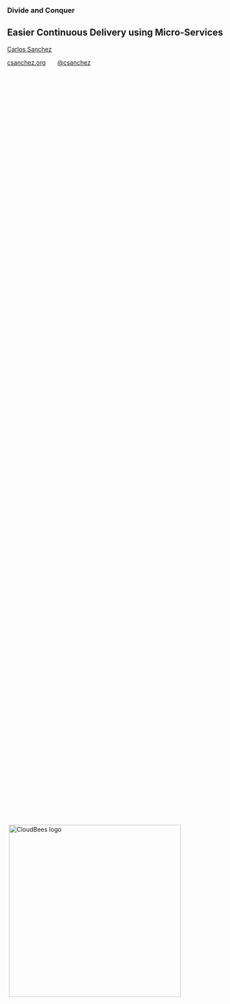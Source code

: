 
### Divide and Conquer
## Easier Continuous Delivery using Micro-Services

[Carlos Sanchez](http://csanchez.org)

[csanchez.org](http://csanchez.org) &nbsp;&nbsp;&nbsp;&nbsp;&nbsp; [@csanchez](http://twitter.com/csanchez)

<span style="display: inline-block; height: 100%; vertical-align: middle;"></span>
<img width="400" data-src="../assets/cloudbees-logo_4.png" alt="CloudBees logo" style="vertical-align: middle; ">
<img width="540" data-src="atd-asia-logo.png" alt="Agile Testing Days Asia logo" style="vertical-align: middle; ">


<small>[Watch online at carlossg.github.io/presentations](https://carlossg.github.io/presentations)</small>

---





# About me

Engineer @ CloudBees, scaling Jenkins
&nbsp;&nbsp;&nbsp;&nbsp;&nbsp;&nbsp;&nbsp;
<img width="100" data-src="../assets/jenkins-logo.png" alt="Jenkins logo" style="vertical-align: middle; ">

Author/contributor of Jenkins Kubernetes and Mesos plugins

Long time OSS contributor at Apache (Apache Maven), Eclipse, Puppet,…

<img width="300" data-src="../assets/gde.png" alt="GDE logo">


---



# Micro Services

> the microservice architectural style is an approach to developing a single application as a suite of **small services**,
each running in its own process and **communicating with lightweight mechanisms**, often an HTTP resource API.

----

> These services are built around **business capabilities** and **independently deployable** by fully automated deployment machinery.

<small>James Lewis and Martin Fowler</small>

----

* One application, multiple small services
* Separate processes with lightweight comunications, typically HTTP
* Deployed independently
* Minimal centralized management
* Fully automated deployment

----

### Monolith vs Micro-Services

![](sketch.png)

----

#### Componentization via Services

vs libraries

----

#### Organized around Business Capabilities

cross functional teams

#### Products not Projects

business oriented

ongoing maintenance

----

<!-- #### Smart endpoints and dumb pipes

vs ESB

decoupled and cohesive

----
-->

#### Decentralized Governance

different lenguages

Amazon: you build it you run it

----

#### Decentralized Data Management

each service manages its own database

----

#### Infrastructure Automation

Continuous Delivery

----

#### Evolutionary Design

modular design and replaceability

----

#### Design for failure

resiliency and self-healing

----

<!-- <small>[https://martinfowler.com/articles/microservices.html](https://martinfowler.com/articles/microservices.html)</small> -->


<img width="500" data-src="youmustbethistall.png">

* Rapid provisioning
* Basic monitoring
* Rapid application deployment - DevOps Culture

<small>[https://martinfowler.com/bliki/MicroservicePrerequisites.html](https://martinfowler.com/bliki/MicroservicePrerequisites.html)</small>

----

## Organizational Structure


> Any organization that designs a system will inevitably produce a design whose structure is a copy of the organization's communication structure.

<small>Conway's Law</small>

---




## Continuous Deployment

The first 90%

* Develop
* Build
* Test
* Deploy

----

## Continuous Deployment

The other 90%

* Monitor
* React to problems
* Prevent problems


----

### Automation
### Automation
### Automation

----

<img height="100%" width="100%" data-src="../assets/devops_borat.png">

----

> If you haven't automatically destroyed something by mistake, you are not automating enough

----

## Deploy without downtime

* Blue-Green deployment
* Canary deployment

----

[![](../assets/blue_green_deployments.png)](https://blog.snap-ci.com/blog/2015/06/22/continuous-deployment-strategies/)

----

[![](../assets/canary_deployments.png)]](https://blog.snap-ci.com/blog/2015/06/22/continuous-deployment-strategies/)

----

Monitoring is the new testing

----

Use data from monitoring

Take proactive actions, ie. scaling

----

# (Auto)Scaling

New and interesting problems

----

## Example: AWS

Infinite capacity

----

## Example: AWS

Resource limits: VPCs, snapshots, some instance sizes

Rate limits: affect the whole account

----

## Example: AWS

Always use different accounts for testing/production and possibly different teams

Retrying is your friend, but with exponential backoff

----

# Pets vs Cattle

----

> How would you design your infrastructure if you couldn't login? Ever.

<small>Kelsey Hightower</small>


<!--
## Pets vs Cattle vs Chicken

![](Chicken_cartoon_04.svg)

<small>[http://www.cloudcomputingexpo.com/node/3293710](http://www.cloudcomputingexpo.com/node/3293710)</small>
-->

----

## Stateful Services are Hard

Inherently

Do your services need to be deployed in a specific order?

----

Adding more replicas to services is not trivial

- data needs to be synced across replicas
- what if you kill a master node vs a replica

---




# Resilient & Self Healing Systems

----

Services need to auto adapt to changes and errors

In case of unexpected errors, try to adapt and restore to working condition

----

Never expect an order of deployment

Will your app crash if database is not yet up and running?

----

In case your database is down, what would you do?

1. send an alert and fail fast
2. keep trying

----

Services need to retry calls

Can conflict with fail-fast

----

In complex systems there is no single cause of failure

----

## Embrace failure!

![](../assets/disaster-girl.jpg)

----

## The Principles of Chaos Engineering

[principlesofchaos.org](http://principlesofchaos.org/)

* Build a Hypothesis around Steady State Behavior
* Vary Real-world Events
* Run Experiments in Production
* Automate Experiments to Run Continuously

----

![](../assets/chaosmonkey.jpeg)

----

## FIT : Failure Injection Testing

Middle ground between isolated testing and large scale chaos exercises

<small>[http://techblog.netflix.com/2014/10/fit-failure-injection-testing.html](http://techblog.netflix.com/2014/10/fit-failure-injection-testing.html)</small>


---







# Micro Services and Containers

----

![](../assets/docker-logo.png)

----

<img width="200%" data-src="../assets/lstoll.png">

----

## But it is not trivial

![](../assets/bad-containers.jpeg)

<!--
![](../assets/microservices-shit.jpg)
-->

----


## Cluster Orchestration

Allow running services in cluster

Abstract underlying infrastructure

High availability

Handle persistence for you

Network isolation and SDNs


----


![](../assets/mesos-logo.png)
<img data-src="../assets/docker-swarm-logo.png" width="25%">
<img data-src="../assets/kubernetes-logo-text.png">

---





# Thanks

[csanchez.org](http://csanchez.org)

<img height="64px" style="vertical-align:middle" data-src="../assets/twitter-logo.png"> [csanchez](http://twitter.com/csanchez)

<img height="64px" style="vertical-align:middle" data-src="../assets/GitHub-Mark-64px.png"> [carlossg](https://github.com/carlossg)

[<img width="400" data-src="../assets/cloudbees-logo_4.png" alt="CloudBees logo">](http://cloudbees.com)
